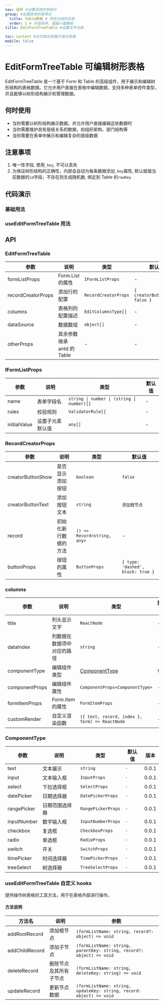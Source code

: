 ```yaml
---
nav: 组件 #设置具体的导航栏
group: #设置具体的菜单栏
  title: Table表格 # 所在分组的名称
  order: 1 # 分组排序，值越小越靠前
title: EditFormTreeTable #设置文件名称

toc: content #在页面右侧展示锚点链接
mobile: false
---
```


# EditFormTreeTable 可编辑树形表格

EditFormTreeTable 是一个基于 Form 和 Table 的高级组件，用于展示和编辑树形结构的表格数据。它允许用户直接在表格中编辑数据，支持多种表单控件类型，并且能够以树形结构展示和管理数据。

## 何时使用

- 当你需要以树形结构展示数据，并允许用户直接编辑这些数据时
- 当你需要维护具有层级关系的数据，如组织架构、部门结构等
- 当你需要在表单中展示和编辑复杂的层级数据

## 注意事项

1. 唯一性字段, 使用`_key`, 不可以丢失
2. 为保证树形结构的正确性，内部会自动为每条数据添加`_key`属性, 默认赋值当前数据的`id`字段，不存在则生成随机数, 绑定到 Table 的`rowKey`

## 代码演示

### 基础用法

<code src="./demo/baseEditFormTreeTable/index.tsx"></code>

### useEditFormTreeTable 用法

<code src="./demo/editFormTreeTable/index.tsx"></code>

## API

### EditFormTreeTable

| 参数               | 说明                       | 类型                 | 默认值                         |
| ------------------ | -------------------------- | -------------------- | ------------------------------ |
| formListProps      | Form.List 的属性           | `IFormListProps`     | -                              |
| recordCreatorProps | 添加行的配置               | `RecordCreatorProps` | `{ creatorButtonShow: false }` |
| columns            | 表格列的配置描述           | `EditColumnsType[]`  | -                              |
| dataSource         | 数据数组                   | `object[]`           | -                              |
| otherProps         | 其余参数继承 antd 的 Table | -                    | -                              |

### IFormListProps

| 参数         | 说明             | 类型                                       | 默认值 |
| ------------ | ---------------- | ------------------------------------------ | ------ |
| name         | 表单字段名       | `string \| number \| (string \| number)[]` | -      |
| rules        | 校验规则         | `ValidatorRule[]`                          | -      |
| initialValue | 设置子元素默认值 | `any[]`                                    | -      |

### RecordCreatorProps

| 参数              | 说明                 | 类型                        | 默认值                            |
| ----------------- | -------------------- | --------------------------- | --------------------------------- |
| creatorButtonShow | 是否显示添加按钮     | `boolean`                   | `false`                           |
| creatorButtonText | 添加按钮文本         | `string`                    | `添加根节点`                      |
| record            | 初始化新行数据的方法 | `() => Record<string, any>` | -                                 |
| buttonProps       | 按钮的属性           | `ButtonProps`               | `{ type: 'dashed', block: true }` |

### columns

| 参数           | 说明                       | 类型                                           | 默认值 |
| -------------- | -------------------------- | ---------------------------------------------- | ------ |
| title          | 列头显示文字               | `ReactNode`                                    | -      |
| dataIndex      | 列数据在数据项中对应的路径 | `string`                                       | -      |
| componentType  | 编辑组件类型               | [ComponentType](#componenttype)                | `text` |
| componentProps | 编辑组件属性               | `ComponentProps<ComponentType>`                | -      |
| formItemProps  | Form.Item 的属性           | `FormItemProps`                                | -      |
| customRender   | 自定义渲染函数             | `({ text, record, index }, form) => ReactNode` | -      |

### ComponentType

| 参数        | 说明           | 类型               | 默认值 | 版本  |
| ----------- | -------------- | ------------------ | ------ | ----- |
| text        | 文本展示       | `string`           | `-`    | 0.0.1 |
| input       | 文本输入框     | `InputProps`       | `-`    | 0.0.1 |
| select      | 下拉选择框     | `SelectProps`      | `-`    | 0.0.1 |
| datePicker  | 日期选择器     | `DatePickerProps`  | `-`    | 0.0.1 |
| rangePicker | 日期范围选择器 | `RangePickerProps` | `-`    | 0.0.1 |
| inputNumber | 数字输入框     | `InputNumberProps` | `-`    | 0.0.1 |
| checkbox    | 复选框         | `CheckboxProps`    | `-`    | 0.0.1 |
| radio       | 单选框         | `RadioProps`       | `-`    | 0.0.1 |
| switch      | 开关           | `SwitchProps`      | `-`    | 0.0.1 |
| timePicker  | 时间选择器     | `TimePickerProps`  | `-`    | 0.0.1 |
| treeSelect  | 树选择器       | `TreeSelectProps`  | `-`    | 0.0.1 |

### useEditFormTreeTable 自定义 hooks

提供操作树表格的工具方法，用于在表格外部进行操作。

#### 方法说明

| 方法名         | 说明                   | 参数                                                                 |
| -------------- | ---------------------- | -------------------------------------------------------------------- |
| addRootRecord  | 添加根节点             | `(formListName: string, record?: object) => void`                    |
| addChildRecord | 添加子节点             | `(formListName: string, parentKey: string, record?: object) => void` |
| deleteRecord   | 删除节点及其所有子节点 | `(formListName: string, deleteKey: string) => void`                  |
| updateRecord   | 更新节点数据           | `(formListName: string, updateKey: string, record: object) => void`  |
